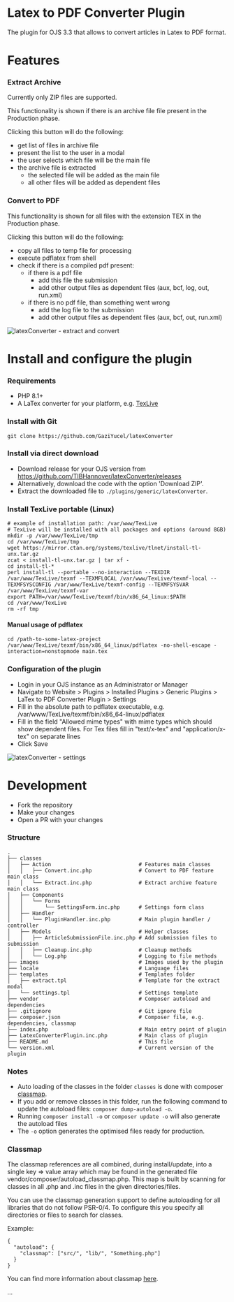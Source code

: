 # Latex to PDF Converter Plugin

The plugin for OJS 3.3 that allows to convert articles in Latex to PDF format.

# Features

### Extract Archive

Currently only ZIP files are supported.

This functionality is shown if there is an archive file file present in the Production phase.

Clicking this button will do the following: 
- get list of files in archive file
- present the list to the user in a modal
- the user selects which file will be the main file
- the archive file is extracted
  - the selected file will be added as the main file
  - all other files will be added as dependent files

### Convert to PDF

This functionality is shown for all files with the extension TEX in the Production phase.

Clicking this button will do the following:
- copy all files to temp file for processing
- execute pdflatex from shell
- check if there is a compiled pdf present:
  - if there is a pdf file
    - add this file the submission
    - add other output files as dependent files (aux, bcf, log, out, run.xml)
  - if there is no pdf file, than something went wrong
    - add the log file to the submission
    - add other output files as dependent files (aux, bcf, out, run.xml)

![latexConverter - extract and convert](.project/images/latexConverter-extract-convert.gif)

# Install and configure the plugin

### Requirements

- PHP 8.1+
- A LaTex converter for your platform, e.g. [TexLive](https://tug.org/texlive)

### Install with Git

```shell
git clone https://github.com/GaziYucel/latexConverter
```

### Install via direct download

- Download release for your OJS version from https://github.com/TIBHannover/latexConverter/releases
- Alternatively, download the code with the option 'Download ZIP'. 
- Extract the downloaded file to `./plugins/generic/latexConverter`.

### Install TexLive portable (Linux)

```shell
# example of installation path: /var/www/TexLive
# TexLive will be installed with all packages and options (around 8GB)
mkdir -p /var/www/TexLive/tmp
cd /var/www/TexLive/tmp
wget https://mirror.ctan.org/systems/texlive/tlnet/install-tl-unx.tar.gz
zcat < install-tl-unx.tar.gz | tar xf -
cd install-tl-*
perl install-tl --portable --no-interaction --TEXDIR /var/www/TexLive/texmf --TEXMFLOCAL /var/www/TexLive/texmf-local --TEXMFSYSCONFIG /var/www/TexLive/texmf-config --TEXMFSYSVAR /var/www/TexLive/texmf-var
export PATH=/var/www/TexLive/texmf/bin/x86_64_linux:$PATH
cd /var/www/TexLive
rm -rf tmp
```

#### Manual usage of pdflatex

```shell
cd /path-to-some-latex-project
/var/www/TexLive/texmf/bin/x86_64_linux/pdflatex -no-shell-escape -interaction=nonstopmode main.tex
```

### Configuration of the plugin

- Login in your OJS instance as an Administrator or Manager
- Navigate to Website > Plugins > Installed Plugins > Generic Plugins > LaTex to PDF Converter Plugin > Settings
- Fill in the absolute path to pdflatex executable, e.g. /var/www/TexLive/texmf/bin/x86_64-linux/pdflatex
- Fill in the field "Allowed mime types" with mime types which should show dependent files. For Tex files fill in "text/x-tex" and "application/x-tex" on separate lines
- Click Save

![latexConverter - settings](.project/images/latexConverter-settings.gif)

# Development

- Fork the repository
- Make your changes
- Open a PR with your changes

### Structure
    .
    ├── classes
    │   ├── Action                            # Features main classes
    │   │   ├── Convert.inc.php               # Convert to PDF feature main class
    │   │   └── Extract.inc.php               # Extract archive feature main class
    │   ├── Components
    │   │   └── Forms
    │   │       └── SettingsForm.inc.php      # Settings form class
    │   ├── Handler
    │   │   └── PluginHandler.inc.php         # Main plugin handler / controller
    │   ├── Models                            # Helper classes
    │   │   ├── ArticleSubmissionFile.inc.php # Add submission files to submission
    │   │   ├── Cleanup.inc.php               # Cleanup methods
    │   │   └── Log.php                       # Logging to file methods
    ├── images                                # Images used by the plugin
    ├── locale                                # Language files
    ├── templates                             # Templates folder
    │   ├── extract.tpl                       # Template for the extract modal
    │   └── settings.tpl                      # Settings template
    ├── vendor                                # Composer autoload and dependencies    
    ├── .gitignore                            # Git ignore file
    ├── composer.json                         # Composer file, e.g. dependencies, classmap
    ├── index.php                             # Main entry point of plugin
    ├── LatexConverterPlugin.inc.php          # Main class of plugin
    ├── README.md                             # This file
    └── version.xml                           # Current version of the plugin

### Notes

- Auto loading of the classes in the folder `classes` is done with composer [classmap](#Classmap).
- If you add or remove classes in this folder, run the following command to update the autoload files: `composer dump-autoload -o`.
- Running `composer install -o` or `composer update -o` will also generate the autoload files
- The `-o` option generates the optimised files ready for production.

### Classmap

The classmap references are all combined, during install/update, into a single key => value array which may be found in the generated file vendor/composer/autoload_classmap.php. This map is built by scanning for classes in all .php and .inc files in the given directories/files.

You can use the classmap generation support to define autoloading for all libraries that do not follow PSR-0/4. To configure this you specify all directories or files to search for classes.

Example: 
```
{ 
  "autoload": {
    "classmap": ["src/", "lib/", "Something.php"]
  }
}
```

You can find more information about classmap [here](https://getcomposer.org/doc/04-schema.md#classmap). 

...
